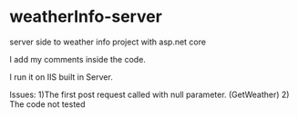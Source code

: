 # weatherInfo-server
server side to weather info project with asp.net core

I add my comments inside the code. 

I run it on IIS built in Server.

Issues:
1)The first post request called with null parameter. (GetWeather)
2) The code not tested
